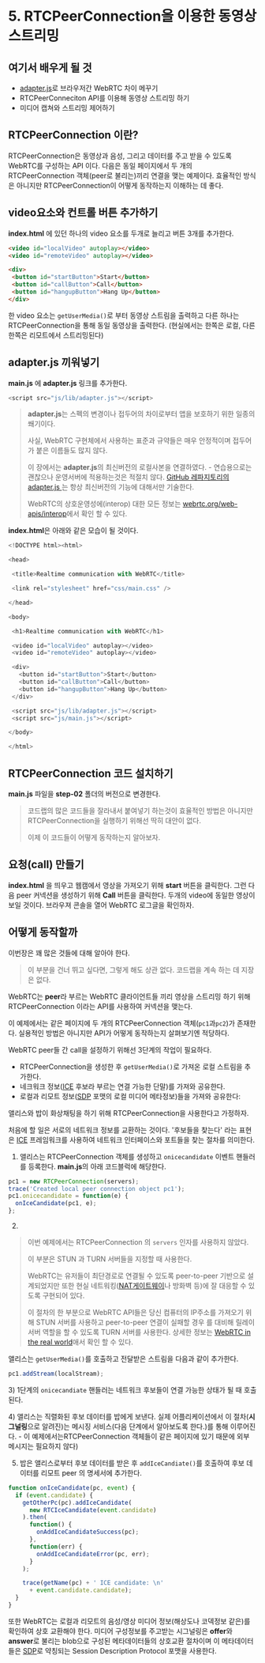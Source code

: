 # 5. RTCPeerConnection을 이용한 동영상 스트리밍

## 여기서 배우게 될 것

* [adapter.js](https://github.com/webrtc/adapter)로 브라우저간 WebRTC 차이 메꾸기
* RTCPeerConneciton API를 이용해 동영상 스트리밍 하기
* 미디어 캡쳐와 스트리밍 제어하기

## RTCPeerConnection 이란?

RTCPeerConnection은 동영상과 음성, 그리고 데이터를 주고 받을 수 있도록 WebRTC를 구성하는 API 이다. 다음은 동일 페이지에서 두 개의 RTCPeerConnection 객체\(peer로 불리는\)끼리 연결을 맺는 예제이다. 
효율적인 방식은 아니지만 RTCPeerConnection이 어떻게 동작하는지 이해하는 데 좋다.

## video요소와 컨트롤 버튼 추가하기

**index.html** 에 있던 하나의 video 요소를 두개로 늘리고 버튼 3개를 추가한다.

```html
<video id="localVideo" autoplay></video>
<video id="remoteVideo" autoplay></video>

<div>
 <button id="startButton">Start</button>
 <button id="callButton">Call</button>
 <button id="hangupButton">Hang Up</button>
</div>

```

한 video 요소는 `getUserMedia()`로 부터 동영상 스트림을 출력하고 다른 하나는 RTCPeerConnection을 통해 동일 동영상을 출력한다. \(현실에서는 한쪽은 로컬, 다른 한쪽은 리모트에서 스트리밍된다\)

## adapter.js 끼워넣기

**main.js** 에 **adapter.js** 링크를 추가한다.

```javascript
<script src="js/lib/adapter.js"></script>
```

> **adapter.js**는 스펙의 변경이나 접두어의 차이로부터 앱을 보호하기 위한 일종의 쐐기이다.
> 
> 사실, WebRTC 구현체에서 사용하는 표준과 규약들은 매우 안정적이며 접두어가 붙은 이름들도 많지 않다.
> 
> 이 장에서는 **adapter.js**의 최신버전의 로컬사본을 연결하였다. - 연습용으로는 괜찮으나 운영서버에 적용하는것은 적절치 않다. [GitHub 레파지토리의 adapter.js ](https://github.com/webrtc/adapter)는 항상 최신버전의 기능에 대해서만 기술한다.
> 
> WebRTC의 상호운영성에\(interop\) 대한 모든 정보는 [webrtc.org\/web-apis\/interop](https://webrtc.org/web-apis/interop/)에서 확인 할 수 있다.

**index.html**은 아래와 같은 모습이 될 것이다.

```javascript
<!DOCTYPE html><html>

<head>

 <title>Realtime communication with WebRTC</title>

 <link rel="stylesheet" href="css/main.css" />

</head>

<body>

 <h1>Realtime communication with WebRTC</h1>

 <video id="localVideo" autoplay></video> 
 <video id="remoteVideo" autoplay></video>

 <div>
   <button id="startButton">Start</button> 
   <button id="callButton">Call</button> 
   <button id="hangupButton">Hang Up</button> 
 </div>

 <script src="js/lib/adapter.js"></script>
 <script src="js/main.js"></script>

</body>

</html>

```

## RTCPeerConnection 코드 설치하기

**main.js** 파일을 **step-02** 폴더의 버전으로 변경한다.

> 코드랩의 많은 코드들을 잘라내서 붙여넣기 하는것이 효율적인 방법은 아니지만 RTCPeerConnection을 실행하기 위해선 딱히 대안이 없다.
> 
> 이제 이 코드들이 어떻게 동작하는지 알아보자.

## 요청\(call\) 만들기

**index.html** 을 띄우고 웹캠에서 영상을 가져오기 위해 **start** 버튼을 클릭한다. 그런 다음 peer 커넥션을 생성하기 위해 **Call** 버튼을 클릭한다. 두개의 video에 동일한 영상이 보일 것이다. 브라우져 콘솔을 열어 WebRTC 로그글을 확인하자.

## 어떻게 동작할까

이번장은 꽤 많은 것들에 대해 알아야 한다.

> 이 부분을 건너 뛰고 싶다면, 그렇게 해도 상관 없다.
> 코드랩을 계속 하는 데 지장은 없다.

WebRTC는 **peer**라 부르는 WebRTC 클라이언트들 끼리 영상을 스트리밍 하기 위해 RTCPeerConnection 이라는 API를 사용하여 커넥션을 맺는다.

이 예제에서는 같은 페이지에 두 개의 RTCPeerConnection 객체\(`pc1`과`pc2`\)가 존재한다. 실용적인 방법은 아니지만 API가 어떻게 동작하는지 살펴보기엔 적당하다.

WebRTC peer들 간 call을 설정하기 위해선 3단계의 작업이 필요하다.

* RTCPeerConnection을 생성한 후 `getUserMedia()`로 가져온 로컬 스트림을 추가한다.
* 네크워크 정보\([ICE](https://en.wikipedia.org/wiki/Interactive_Connectivity_Establishment) 후보라 부르는 연결 가능한 단말\)를 가져와 공유한다. 
* 로컬과 리모트 정보\([SDP](https://en.wikipedia.org/wiki/Session_Description_Protocol) 포맷의 로컬 미디어 메타정보\)들을 가져와 공유한다: 

앨리스와 밥이 화상채팅을 하기 위해 RTCPeerConnection을 사용한다고 가정하자.

처음에 할 일은 서로의 네트워크 정보를 교환하는 것이다. '후보들을 찾는다' 라는 표현은 [ICE](https://en.wikipedia.org/wiki/Interactive_Connectivity_Establishment) 프레임워크를 사용하여 네트워크 인터페이스와 포트들을 찾는 절차를 의미한다.

1. 앨리스는 RTCPeerConnection 객체를 생성하고 `onicecandidate` 이벤트 핸들러를 등록한다. **main.js**의 아래 코드블럭에 해당한다.

```javascript
pc1 = new RTCPeerConnection(servers); 
trace('Created local peer connection object pc1'); 
pc1.onicecandidate = function(e) {   
  onIceCandidate(pc1, e); 
};

```
2. 

> 이번 예제에서는 RTCPeerConnection 의 `servers` 인자를 사용하지 않았다.
> 
> 이 부분은 STUN 과 TURN 서버들을 지정할 때 사용한다.
> 
> WebRTC는 유저들이 최단경로로 연결될 수 있도록 peer-to-peer 기반으로 설계되었지만 또한 현실 네트워킹\([NAT게이트웨이](https://en.wikipedia.org/wiki/NAT_traversal)나 방화벽 등\)에 잘 대응할 수 있도록 구현되어 있다.
> 
> 이 절차의 한 부분으로 WebRTC API들은 당신 컴퓨터의 IP주소를 가져오기 위해 STUN 서버를 사용하고 peer-to-peer 연결이 실패할 경우 를 대비해 릴레이 서버 역할을 할 수 있도록 TURN 서버를 사용한다. 상세한 정보는 [WebRTC in the real world](https://www.html5rocks.com/en/tutorials/webrtc/infrastructure)애서 확인 할 수 있다.

 앨리스는 `getUserMedia()`를 호출하고 전달받은 스트림을 다음과 같이 추가한다.

```javascript
pc1.addStream(localStream);
```

3\) 1단계의 `onicecandiate` 핸들러는 네트워크 후보들이 연결 가능한 상태가 될 때 호출된다.

4\) 앨리스는 직렬화된 후보 데이터를 밥에게 보낸다. 실제 어플리케이션에서 이 절차\(**시그널링**으로 알려진\)는 메시징 서비스\(다음 단계에서 알아보도록 한다.\)를 통해 이루어진다. - 이 예제에서는RTCPeerConnection 객체들이 같은 페이지에 있기 때문에 외부 메시지는 필요하지 않다)

5) 밥은 앨리스로부터 후보 데이터를 받은 후 `addIceCandiate()`를 호출하여 후보 데이터를 리모트 peer 의 명세서에 추가한다.

``` javascript
function onIceCandidate(pc, event) { 
  if (event.candidate) { 
    getOtherPc(pc).addIceCandidate( 
      new RTCIceCandidate(event.candidate) 
    ).then( 
      function() { 
        onAddIceCandidateSuccess(pc); 
      }, 
      function(err) { 
        onAddIceCandidateError(pc, err); 
      } 
    ); 

    trace(getName(pc) + ' ICE candidate: \n' 
      + event.candidate.candidate); 
  }
}

```
또한 WebRTC는 로컬과 리모트의 음성/영상 미디어 정보(해상도나 코덱정보 같은)를 확인하여 상호 교환해야 한다. 미디어 구성정보를 주고받는 시그널링은 **offer**와**answer**로 불리는 blob으로 구성된 메타데이터들의 상호교환 절차이며 이 메타데이터들은 [SDP](https://en.wikipedia.org/wiki/Session_Description_Protocol)로 약칭되는 Session Description Protocol 포맷을 사용한다. 
